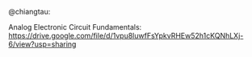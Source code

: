 @chiangtau:   

Analog Electronic Circuit Fundamentals: 
https://drive.google.com/file/d/1vpu8luwfFsYpkvRHEw52h1cKQNhLXj-6/view?usp=sharing